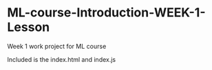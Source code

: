 # ML-course-Introduction-WEEK-1-Lesson
Week 1 work project for ML course

Included is the index.html and index.js

